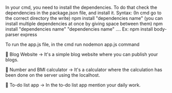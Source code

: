 In your cmd, you need to install the dependencies. To do that check the dependencies in the package.json file, and install it.
Syntax: (In cmd go to the correct directory the write) npm install "dependencies name" (you can install multiple dependencies at once by giving space between them) npm install "dependencies name" "dependencies name" ....
Ex: npm install body-parser express

To run the app.js file, in the cmd run nodemon app.js command

📁 Blog Website -> It's a simple blog website where you can publish your blogs.

📁 Number and BMI calculator -> It's a calculator where the calculation has been done on the server using the localhost. 

📁 To-do list app -> In the to-do list app mention your daily work.
